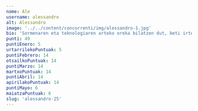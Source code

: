 ```yaml
---
nome: Ale
username: alessandro
alt: Alessandro
image: '../../content/concorrenti/img/alessandro-1.jpg'
bio: 'Sormenaren eta teknologiaren arteko oreka bilatzen dut, beti irtenbide berritzaile eta eraginkorrak sortzeko prest. Diseinua, kodea eta estrategia uztartuz, erabiltzaile-esperientzia optimizatzen dut, funtzionaltasuna eta estetika elkartuz. Xehetasunekiko arreta eta erronkei aurre egiteko gaitasuna dira nire lanaren oinarriak. Beti prestatzen, ikasten eta berritzen jarraitzen dut, nire proiektu bakoitzean benetako balioa sortzeko.'
punti: 49
puntiEnero: 5
urtarrilekoPuntuak: 5
puntiFebrero: 14
otsailkoPuntuak: 14
puntiMarzo: 14
martxoPuntuak: 14
puntiAbril: 14
apirilakoPuntuak: 14
puntiMayo: 6
maiatzaPuntuak: 6
slug: 'alessandro-25'
---
```

